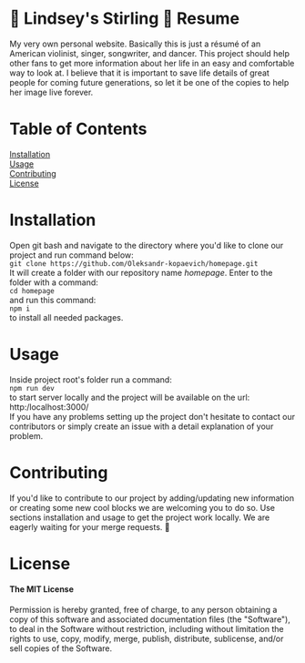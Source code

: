 # :star_struck: Lindsey's Stirling :violin: Resume
My very own personal website.  Basically this is just a résumé of an American violinist, singer, songwriter, and dancer. This project should help other fans to get more information about her life in an easy and comfortable way to look at. I believe that it is important to save life details of great people for coming future generations, so let it be one of the copies to help her image live forever.

# Table of Contents
[Installation](#installation)<br>
[Usage](#usage)<br>
[Contributing](#contributing)<br>
[License](#license)

# Installation
Open git bash and navigate to the directory where you'd like to clone our project and run command below:<br>
```git clone https://github.com/Oleksandr-kopaevich/homepage.git```<br>
It will create a folder with our repository name *homepage*. Enter to the folder with a command: <br>
```cd homepage```<br>
and run this command: <br>
```npm i```<br>
to install all needed packages.

# Usage
Inside project root's folder run a command:<br>
```npm run dev```<br>
to start server locally and the project will be available on the url: http:/localhost:3000/ <br>
If you have any problems setting up the project don't hesitate to contact our contributors or simply create an issue with a detail explanation of your problem.

# Contributing
If you'd like to contribute to our project by adding/updating new information or creating some new cool blocks we are welcoming you to do so. Use sections installation and usage to get the project work locally. We are eagerly waiting for your merge requests. :hugs:

# License
#### The MIT License
Permission is hereby granted, free of charge, to any person obtaining a copy of this software and associated documentation files (the "Software"), to deal in the Software without restriction, including without limitation the rights to use, copy, modify, merge, publish, distribute, sublicense, and/or sell copies of the Software.
